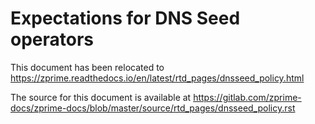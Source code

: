 Expectations for DNS Seed operators
====================================

This document has been relocated to https://zprime.readthedocs.io/en/latest/rtd_pages/dnsseed_policy.html

The source for this document is available at https://gitlab.com/zprime-docs/zprime-docs/blob/master/source/rtd_pages/dnsseed_policy.rst